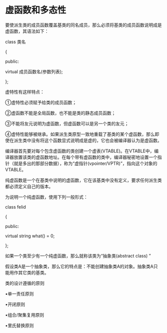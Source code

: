 # 虚函数和多态性

要使派生类的成员函数覆盖基类的同名成员，那么必须将基类的成员函数说明成是虚函数，其语法如下：

class 类名

{

public:

  virtual 成员函数名(参数列表);

};

虚特性有这样特点：

①虚特性必须赋予给类的成员函数；

②虚函数不能是全局函数，也不能是类的静态成员函数；

③不能将友元说明为虚函数，但虚函数可以是另一个类的友元；

④虚特性能够被继承。如果派生类原型一致地重载了基类的某个虚函数，那么即使在派生类中没有将这个函数显式说明成是虚的，它也会被编译器认为是虚函数。



编译器首先要对每个包含虚函数的类创建一个虚表(VTABLE)。在VTABLE中，编译器放置该类的虚函数地址。在每个带有虚函数的类中，编译器秘密地设置一个指针（就是多出的那部分数据），称为“虚指针(vpointer/VPTR)”，指向这个对象的VTABLE。



纯虚函数是一个在基类中说明的虚函数，它在该基类中没有定义，要求任何派生类都必须定义自己的版本。

为说明一个纯虚函数，使用下列一般形式：

class felid

{

public:


  virtual string what() = 0;

};

如果一个类至少有一个纯虚函数，那么就称该类为“抽象类(abstract class) ”

假设类A是一个抽象类，那么它的特点是：不能创建抽象类A的对象。抽象类A只能用作其它类的基类。



类的设计遵循的原则

•单一责任原则

•开闭原则

•组合/聚集复用原则

•里氏替换原则
